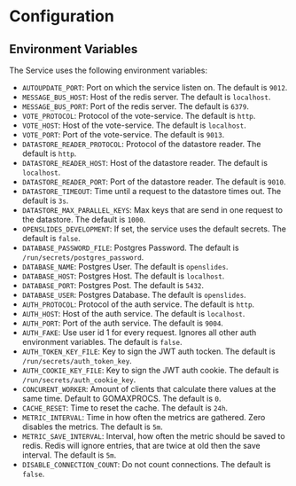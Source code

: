 <!--- Code generated with go generate ./... DO NOT EDIT. --->
# Configuration

## Environment Variables

The Service uses the following environment variables:

* `AUTOUPDATE_PORT`: Port on which the service listen on. The default is `9012`.
* `MESSAGE_BUS_HOST`: Host of the redis server. The default is `localhost`.
* `MESSAGE_BUS_PORT`: Port of the redis server. The default is `6379`.
* `VOTE_PROTOCOL`: Protocol of the vote-service. The default is `http`.
* `VOTE_HOST`: Host of the vote-service. The default is `localhost`.
* `VOTE_PORT`: Port of the vote-service. The default is `9013`.
* `DATASTORE_READER_PROTOCOL`: Protocol of the datastore reader. The default is `http`.
* `DATASTORE_READER_HOST`: Host of the datastore reader. The default is `localhost`.
* `DATASTORE_READER_PORT`: Port of the datastore reader. The default is `9010`.
* `DATASTORE_TIMEOUT`: Time until a request to the datastore times out. The default is `3s`.
* `DATASTORE_MAX_PARALLEL_KEYS`: Max keys that are send in one request to the datastore. The default is `1000`.
* `OPENSLIDES_DEVELOPMENT`: If set, the service uses the default secrets. The default is `false`.
* `DATABASE_PASSWORD_FILE`: Postgres Password. The default is `/run/secrets/postgres_password`.
* `DATABASE_NAME`: Postgres User. The default is `openslides`.
* `DATABASE_HOST`: Postgres Host. The default is `localhost`.
* `DATABASE_PORT`: Postgres Post. The default is `5432`.
* `DATABASE_USER`: Postgres Database. The default is `openslides`.
* `AUTH_PROTOCOL`: Protocol of the auth service. The default is `http`.
* `AUTH_HOST`: Host of the auth service. The default is `localhost`.
* `AUTH_PORT`: Port of the auth service. The default is `9004`.
* `AUTH_FAKE`: Use user id 1 for every request. Ignores all other auth environment variables. The default is `false`.
* `AUTH_TOKEN_KEY_FILE`: Key to sign the JWT auth tocken. The default is `/run/secrets/auth_token_key`.
* `AUTH_COOKIE_KEY_FILE`: Key to sign the JWT auth cookie. The default is `/run/secrets/auth_cookie_key`.
* `CONCURENT_WORKER`: Amount of clients that calculate there values at the same time. Default to GOMAXPROCS. The default is `0`.
* `CACHE_RESET`: Time to reset the cache. The default is `24h`.
* `METRIC_INTERVAL`: Time in how often the metrics are gathered. Zero disables the metrics. The default is `5m`.
* `METRIC_SAVE_INTERVAL`: Interval, how often the metric should be saved to redis. Redis will ignore entries, that are twice at old then the save interval. The default is `5m`.
* `DISABLE_CONNECTION_COUNT`: Do not count connections. The default is `false`.
